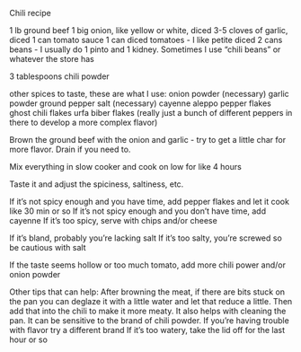Chili recipe

1 lb ground beef
1 big onion, like yellow or white, diced
3-5 cloves of garlic, diced
1 can tomato sauce
1 can diced tomatoes - I like petite diced
2 cans beans - I usually do 1 pinto and 1 kidney. Sometimes I use “chili beans” or whatever the store has

3 tablespoons chili powder

other spices to taste, these are what I use:
onion powder (necessary)
garlic powder
ground pepper
salt (necessary)
cayenne
aleppo pepper flakes
ghost chili flakes
urfa biber flakes
(really just a bunch of different peppers in there to develop a more complex flavor)

Brown the ground beef with the onion and garlic - try to get a little char for more flavor. Drain if you need to.

Mix everything in slow cooker and cook on low for like 4 hours

Taste it and adjust the spiciness, saltiness, etc.

If it’s not spicy enough and you have time, add pepper flakes and let it cook like 30 min or so
If it’s not spicy enough and you don’t have time, add cayenne
If it’s too spicy, serve with chips and/or cheese

If it’s bland, probably you’re lacking salt
If it’s too salty, you’re screwed so be cautious with salt

If the taste seems hollow or too much tomato, add more chili power and/or onion powder

Other tips that can help:
After browning the meat, if there are bits stuck on the pan you can deglaze it with a little water and let that reduce a little. Then add that into the chili to make it more meaty. It also helps with cleaning the pan.
It can be sensitive to the brand of chili powder. If you’re having trouble with flavor try a different brand
If it’s too watery, take the lid off for the last hour or so
